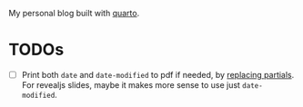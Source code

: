 My personal blog built with [quarto](https://quarto.org/).

# TODOs

- [ ] Print both `date` and `date-modified` to pdf if needed, by [replacing partials](https://quarto.org/docs/journals/templates.html#replacing-partials). For revealjs slides, maybe it makes more sense to use just `date-modified`.



